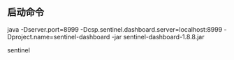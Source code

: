 ## 启动命令

java -Dserver.port=8999 -Dcsp.sentinel.dashboard.server=localhost:8999 -Dproject.name=sentinel-dashboard -jar sentinel-dashboard-1.8.8.jar


sentinel